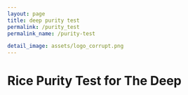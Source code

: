 ```yaml
---
layout: page
title: deep purity test
permalink: /purity_test
permalink_name: /purity-test

detail_image: assets/logo_corrupt.png
---
```


# Rice Purity Test for The Deep

<p id="questions" hidden=True onload="fill_in_questions()">{% include_relative /assets/purity_questions.txt %}</p>
